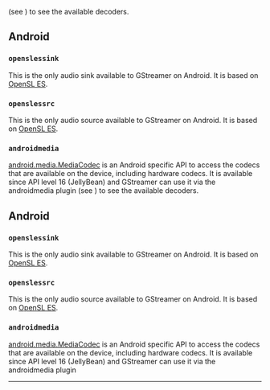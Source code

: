 (see [](tutorials/basic/gstreamer-tools.md)) to see the
available decoders.

## Android

### `openslessink`

This is the only audio sink available to GStreamer on Android. It is
based on [OpenSL ES](http://en.wikipedia.org/wiki/OpenSL_ES).

### `openslessrc`

This is the only audio source available to GStreamer on Android. It is
based on [OpenSL ES](http://en.wikipedia.org/wiki/OpenSL_ES).

### `androidmedia`

[android.media.MediaCodec](http://developer.android.com/reference/android/media/MediaCodec.html)
is an Android specific API to access the codecs that are available on
the device, including hardware codecs. It is available since API level
16 (JellyBean) and GStreamer can use it via the androidmedia plugin
(see [](tutorials/basic/gstreamer-tools.md)) to see the
available decoders.

## Android

### `openslessink`

This is the only audio sink available to GStreamer on Android. It is
based on [OpenSL ES](http://en.wikipedia.org/wiki/OpenSL_ES).

### `openslessrc`

This is the only audio source available to GStreamer on Android. It is
based on [OpenSL ES](http://en.wikipedia.org/wiki/OpenSL_ES).

### `androidmedia`

[android.media.MediaCodec](http://developer.android.com/reference/android/media/MediaCodec.html)
is an Android specific API to access the codecs that are available on
the device, including hardware codecs. It is available since API level
16 (JellyBean) and GStreamer can use it via the androidmedia plugin

---

